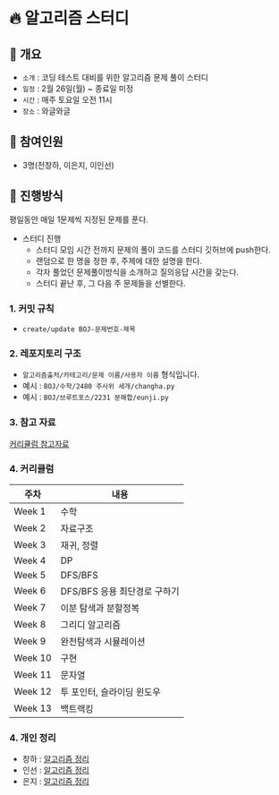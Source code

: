 # 🔥 알고리즘 스터디

## 📌 개요

- `소개` : 코딩 테스트 대비를 위한 알고리즘 문제 풀이 스터디
- `일정` : 2월 26일(월) ~ 종료일 미정
- `시간` : 매주 토요일 오전 11시 
- `장소` : 와글와글 

## 🙂 참여인원 
- 3명(전창하, 이은지, 이인선)

## 📢 진행방식

평일동안 매일 1문제씩 지정된 문제를 푼다.

* 스터디 진행 
  - 스터디 모임 시간 전까지 문제의 풀이 코드를 스터디 깃허브에 push한다.
  - 랜덤으로 한 명을 정한 후, 주제에 대한 설명을 한다.
  - 각자 풀었던 문제풀이방식을 소개하고 질의응답 시간을 갖는다.
  - 스터디 끝난 후, 그 다음 주 문제들을 선별한다.

### 1. 커밋 규칙
- `create/update BOJ-문제번호-제목`

### 2. 레포지토리 구조

- `알고리즘출처/카테고리/문제 이름/사용자 이름` 형식입니다.  
- 예시 : `BOJ/수학/2480 주사위 세개/changha.py`
- 예시 : `BOJ/브루트포스/2231 분해합/eunji.py`

### 3. 참고 자료 
[커리큘럼 참고자료](https://dev-dain.tistory.com/155)

### 4. 커리큘럼
|주차|내용|
|------|---|
|Week 1|수학|
|Week 2|자료구조|
|Week 3|재귀, 정렬|
|Week 4|DP|
|Week 5|DFS/BFS|
|Week 6|DFS/BFS 응용 최단경로 구하기|
|Week 7|이분 탐색과 분할정복|
|Week 8|그리디 알고리즘|
|Week 9|완전탐색과 시뮬레이션|
|Week 10|구현|
|Week 11|문자열|
|Week 12|투 포인터, 슬라이딩 윈도우|
|Week 13|백트랙킹|
### 4. 개인 정리
- 창하 : [알고리즘 정리](https://www.notion.so/8cd2856acbaf461580eecfc57bc0878c?v=4a4c17f6bb534888b7a87e993d054c45)
- 인선 : [알고리즘 정리](https://www.notion.so/3dfe8552f04143acb1a8a0f794f21477?pvs=4)
- 은지 : [알고리즘 정리](https://www.notion.so/9732677813784e95a1e83d91b80e7576?v=8a301cf8733a45ffa5a95c5298865e3b&pvs=4)

